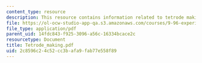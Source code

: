 ```yaml
---
content_type: resource
description: This resource contains information related to tetrode making.
file: https://ol-ocw-studio-app-qa.s3.amazonaws.com/courses/9-96-experimental-methods-of-adjustable-tetrode-array-neurophysiology-january-iap-2001/2c8596c24c52cc3bafa9fab77e558f89_Tetrode_making.pdf
file_type: application/pdf
parent_uid: 14fdc843-f925-3096-a56c-16334bcace2c
resourcetype: Document
title: Tetrode_making.pdf
uid: 2c8596c2-4c52-cc3b-afa9-fab77e558f89
---
```

